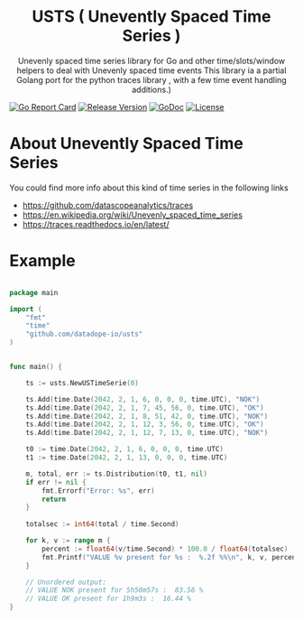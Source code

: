 
<p align="center">
<h1 align="center">USTS  ( Unevently Spaced Time Series ) </h1>
<p align="center">Unevenly spaced time series library for Go and other time/slots/window helpers to deal with Unevenly spaced time events
This library ia a partial Golang port for the python traces library , with a few time event handling additions.)</p>
</p>
<p align="center">

<a href="https://goreportcard.com/report/datadope-io/usts"><img src="https://goreportcard.com/badge/datadope-io/usts" alt="Go Report Card"></a>
<a href="https://github.com/datadope-io/usts/releases/latest"><img src="https://img.shields.io/badge/version-0.0.0-blue.svg" alt="Release Version"></a>
<a href="https://pkg.go.dev/github.com/datadope-io/usts"><img src="https://godoc.org/github.com/datadope-io/usts?status.svg" alt="GoDoc"></a>
<a href="LICENSE"><img src="https://img.shields.io/github/license/datadope-io/usts.svg" alt="License"></a>
</p>

# About  Unevently Spaced Time Series 

You could find more info about this kind of time series in the following links

* https://github.com/datascopeanalytics/traces
* https://en.wikipedia.org/wiki/Unevenly_spaced_time_series
* https://traces.readthedocs.io/en/latest/


# Example

```go

package main

import (
	"fmt"
    "time"
    "github.com/datadope-io/usts"
)


func main() {

	ts := usts.NewUSTimeSerie(0)

	ts.Add(time.Date(2042, 2, 1, 6, 0, 0, 0, time.UTC), "NOK")
	ts.Add(time.Date(2042, 2, 1, 7, 45, 56, 0, time.UTC), "OK")
	ts.Add(time.Date(2042, 2, 1, 8, 51, 42, 0, time.UTC), "NOK")
	ts.Add(time.Date(2042, 2, 1, 12, 3, 56, 0, time.UTC), "OK")
	ts.Add(time.Date(2042, 2, 1, 12, 7, 13, 0, time.UTC), "NOK")

	t0 := time.Date(2042, 2, 1, 6, 0, 0, 0, time.UTC)
	t1 := time.Date(2042, 2, 1, 13, 0, 0, 0, time.UTC)

	m, total, err := ts.Distribution(t0, t1, nil)
	if err != nil {
		fmt.Errorf("Error: %s", err)
		return
    }
    
	totalsec := int64(total / time.Second)

	for k, v := range m {
		percent := float64(v/time.Second) * 100.0 / float64(totalsec)
		fmt.Printf("VALUE %v present for %s :  %.2f %%\n", k, v, percent)
	}

	// Unordered output:
	// VALUE NOK present for 5h50m57s :  83.56 %
	// VALUE OK present for 1h9m3s :  16.44 %
}

```

